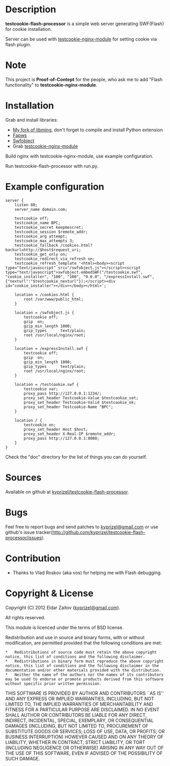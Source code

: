 Description
===========

**testcookie-flash-processor** is a simple web server generating SWF(Flash) for cookie installation.

Server can be used with [testcookie-nginx-module](http://github.com/kyprizel/testcookie-nginx-module) for setting cookie via flash plugin.

Note
====

This project is **Proof-of-Contept** for the people, who ask me to add "Flash functionality" to **testcookie-nginx-module**.

Installation
============

Grab and install libraries:

*   [My fork of libming](http://github.com/kyprizel/libming.git), don't forget to compile and install Python extension
*   [Fapws](http://github.com/william-os4y/fapws3)
*   [Swfobject](http://code.google.com/p/swfobject/)
*   Grab [testcookie-nginx-module](http://github.com/kyprizel/testcookie-nginx-module)

Build nginx with testcookie-nginx-module, use example configuration.

Run testcookie-flash-processor with run.py.


Example configuration
=====================

    server {
        listen 80;
        server_name domain.com;

        testcookie off;
        testcookie_name BPC;
        testcookie_secret keepmescret;
        testcookie_session $remote_addr;
        testcookie_arg attempt;
        testcookie_max_attempts 3;
        testcookie_fallback /cookies.html?backurl=http://$host$request_uri;
        testcookie_get_only on;
        testcookie_redirect_via_refresh on;
        testcookie_refresh_template '<html><body><script type="text/javascript" src="/swfobject.js"></script><script type="text/javascript">swfobject.embedSWF("/testcookie.swf", "cookie_installer", "100", "100", "9.0.0", "/expressInstall.swf", {"nexturl":"$testcookie_nexturl"});</script><div id="cookie_installer"></div></body></html>';

        location = /cookies.html {
            root /var/www/public_html;
        }

        location = /swfobject.js {
            testcookie off;
            gzip  on;
            gzip_min_length 1000;
            gzip_types      text/plain;
            root /usr/local/nginx/root;
        }

        location = /expressInstall.swf {
            testcookie off;
            gzip  on;
            gzip_min_length 1000;
            gzip_types      text/plain;
            root /usr/local/nginx/root;
        }

        location = /testcookie.swf {
            testcookie var;
            proxy_pass http://127.0.0.1:1234/;
            proxy_set_header Testcookie-Value $testcookie_set;
            proxy_set_header Testcookie-Valid $testcookie_ok;
            proxy_set_header Testcookie-Name "BPC";
        }

        location / {
            testcookie on;
            proxy_set_header Host $host;
            proxy_set_header X-Real-IP $remote_addr;
            proxy_pass http://127.0.0.1:8080;
        }
    }

Check the "doc" directory for the list of things you can do yourself.

Sources
=======

Available on github at [kyprizel/testcookie-flash-processor](<http://github.com/kyprizel/testcookie-flash-processor>).

Bugs
====

Feel free to report bugs and send patches to kyprizel@gmail.com
or use github's issue tracker(<http://github.com/kyprizel/testcookie-flash-processor/issues>).

Contribution
============

*   Thanks to Vlad Roskov (aka vos) for helping me with Flash debugging.

Copyright & License
===================

Copyright (C) 2012 Eldar Zaitov (kyprizel@gmail.com).

All rights reserved.

This module is licenced under the terms of BSD license.

Redistribution and use in source and binary forms, with or without
modification, are permitted provided that the following conditions are
met:

    *   Redistributions of source code must retain the above copyright notice, this list of conditions and the following disclaimer.
    *   Redistributions in binary form must reproduce the above copyright notice, this list of conditions and the following disclaimer in the documentation and/or other materials provided with the distribution.
    *   Neither the name of the authors nor the names of its contributors may be used to endorse or promote products derived from this software without specific prior written permission.

THIS SOFTWARE IS PROVIDED BY AUTHOR AND CONTRIBUTORS ``AS IS'' AND
ANY EXPRESS OR IMPLIED WARRANTIES, INCLUDING, BUT NOT LIMITED TO, THE
IMPLIED WARRANTIES OF MERCHANTABILITY AND FITNESS FOR A PARTICULAR PURPOSE
ARE DISCLAIMED.  IN NO EVENT SHALL AUTHOR OR CONTRIBUTORS BE LIABLE
FOR ANY DIRECT, INDIRECT, INCIDENTAL, SPECIAL, EXEMPLARY, OR CONSEQUENTIAL
DAMAGES (INCLUDING, BUT NOT LIMITED TO, PROCUREMENT OF SUBSTITUTE GOODS
OR SERVICES; LOSS OF USE, DATA, OR PROFITS; OR BUSINESS INTERRUPTION)
HOWEVER CAUSED AND ON ANY THEORY OF LIABILITY, WHETHER IN CONTRACT, STRICT
LIABILITY, OR TORT (INCLUDING NEGLIGENCE OR OTHERWISE) ARISING IN ANY WAY
OUT OF THE USE OF THIS SOFTWARE, EVEN IF ADVISED OF THE POSSIBILITY OF
SUCH DAMAGE.
